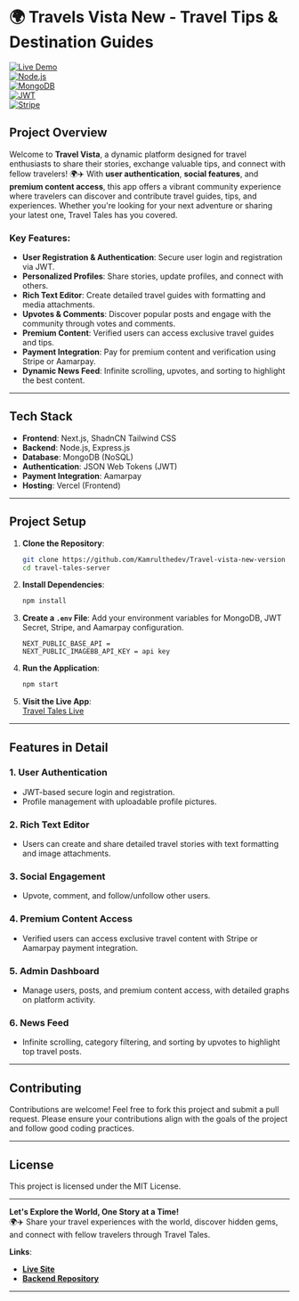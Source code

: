 # 🌍 Travels Vista New - Travel Tips & Destination Guides

[![Live Demo](https://img.shields.io/badge/Live-Demo-blue.svg)](https://travel-tales-client.vercel.app/)  
[![Node.js](https://img.shields.io/badge/Node.js-Server-green.svg)](https://github.com/mahamudulhasan-me/travel-tales-server.git)  
[![MongoDB](https://img.shields.io/badge/Database-MongoDB-green.svg)](https://www.mongodb.com/)  
[![JWT](https://img.shields.io/badge/Auth-JWT-orange.svg)](https://jwt.io/)  
[![Stripe](https://img.shields.io/badge/Payment-Stripe-blue.svg)](https://stripe.com/)

## **Project Overview**

Welcome to **Travel Vista**, a dynamic platform designed for travel enthusiasts to share their stories, exchange valuable tips, and connect with fellow travelers! 🌍✈️ With **user authentication**, **social features**, and **premium content access**, this app offers a vibrant community experience where travelers can discover and contribute travel guides, tips, and experiences. Whether you're looking for your next adventure or sharing your latest one, Travel Tales has you covered.

### **Key Features**:

- **User Registration & Authentication**: Secure user login and registration via JWT.
- **Personalized Profiles**: Share stories, update profiles, and connect with others.
- **Rich Text Editor**: Create detailed travel guides with formatting and media attachments.
- **Upvotes & Comments**: Discover popular posts and engage with the community through votes and comments.
- **Premium Content**: Verified users can access exclusive travel guides and tips.
- **Payment Integration**: Pay for premium content and verification using Stripe or Aamarpay.
- **Dynamic News Feed**: Infinite scrolling, upvotes, and sorting to highlight the best content.

---

## **Tech Stack**

- **Frontend**: Next.js, ShadnCN Tailwind CSS
- **Backend**: Node.js, Express.js
- **Database**: MongoDB (NoSQL)
- **Authentication**: JSON Web Tokens (JWT)
- **Payment Integration**: Aamarpay
- **Hosting**: Vercel (Frontend)

---

## **Project Setup**

1. **Clone the Repository**:

   ```bash
   git clone https://github.com/Kamrulthedev/Travel-vista-new-version
   cd travel-tales-server
   ```

2. **Install Dependencies**:

   ```bash
   npm install
   ```

3. **Create a `.env` File**:
   Add your environment variables for MongoDB, JWT Secret, Stripe, and Aamarpay configuration.

   ```env
   NEXT_PUBLIC_BASE_API = 
   NEXT_PUBLIC_IMAGEBB_API_KEY = api key
   ```

4. **Run the Application**:

   ```bash
   npm start
   ```

5. **Visit the Live App**:  
   [Travel Tales Live]()

---

## **Features in Detail**

### 1. **User Authentication**

- JWT-based secure login and registration.
- Profile management with uploadable profile pictures.

### 2. **Rich Text Editor**

- Users can create and share detailed travel stories with text formatting and image attachments.

### 3. **Social Engagement**

- Upvote, comment, and follow/unfollow other users.

### 4. **Premium Content Access**

- Verified users can access exclusive travel content with Stripe or Aamarpay payment integration.

### 5. **Admin Dashboard**

- Manage users, posts, and premium content access, with detailed graphs on platform activity.

### 6. **News Feed**

- Infinite scrolling, category filtering, and sorting by upvotes to highlight top travel posts.

---

## **Contributing**

Contributions are welcome! Feel free to fork this project and submit a pull request. Please ensure your contributions align with the goals of the project and follow good coding practices.

---

## **License**

This project is licensed under the MIT License.

---

**Let's Explore the World, One Story at a Time!**  
🌍✈️ Share your travel experiences with the world, discover hidden gems, and connect with fellow travelers through Travel Tales.

**Links**:

- **[Live Site]()**
- **[Backend Repository]()**

---
